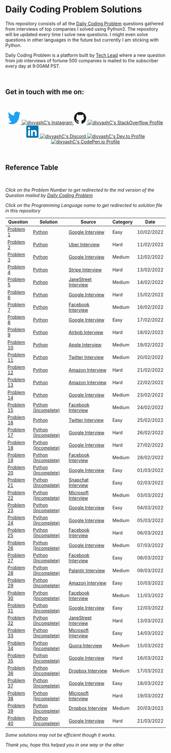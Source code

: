 # Daily Coding Problem Solutions

This repository consists of all the [Daily Coding Problem](https://www.dailycodingproblem.com/) questions gathered from interviews of top companies I solved using Python3. The repository will be updated every time I solve new questions. I might even solve questions in other languages in the future but currently I am sticking with Python.

Daily Coding Problem is a platform built by [Tech Lead](https://www.youtube.com/c/TechLead/) where a new question from job interviews of fortune 500 companies is mailed to the subscriber every day at 9:00AM PST.

<br/>

## Get in touch with me on:

<br/>

<p align="center">
 <a href="https://twitter.com/dork_v2" target="_blank">
  <img src="https://github.com/devicons/devicon/blob/master/icons/twitter/twitter-original.svg" alt="divyashC's Twitter" width="40" height="40"/>     
 </a>
 <a href="https://www.instagram.com/dork_v3.0/" target="_blank">
  <img src="https://raw.githubusercontent.com/rahuldkjain/github-profile-readme-generator/master/src/images/icons/Social/instagram.svg" alt="divyashC's Instagram" width="40" height="40" />    
 </a>
 <a href="https://github.com/divyashC/" target="_blank">
  <img src="https://github.com/devicons/devicon/blob/master/icons/github/github-original.svg" alt="divyashC's GitHub"  width="40" height="40"/>    
 </a>
 <a href="https://stackoverflow.com/users/15124365" target="_blank">
  <img src="https://raw.githubusercontent.com/rahuldkjain/github-profile-readme-generator/master/src/images/icons/Social/stack-overflow.svg" alt="divyashC's StackOverflow Profile"  width="40" height="40"/>    
 </a>
 <a href="https://www.linkedin.com/in/divyashc/" target="_blank">
  <img src="https://github.com/devicons/devicon/blob/master/icons/linkedin/linkedin-original.svg" alt="divyashC's LinkedIn"  width="40" height="40"/>    
 </a>
 <a href="https://discord.com/users/Dork#0448" target="_blank">
  <img src="https://raw.githubusercontent.com/rahuldkjain/github-profile-readme-generator/master/src/images/icons/Social/discord.svg" alt="divyashC's Discord"  width="40" height="40"/>
 </a>
 <a href="https://dev.to/divyashc" target="_blank">
  <img src="https://raw.githubusercontent.com/rahuldkjain/github-profile-readme-generator/master/src/images/icons/Social/devto.svg" alt="divyashC's Dev.to Profile"  width="40" height="40"/>    
 </a>
 <a href="https://codepen.io/divyashc" target="_blank">
  <img src="https://raw.githubusercontent.com/rahuldkjain/github-profile-readme-generator/master/src/images/icons/Social/codepen.svg" alt="divyashC's CodePen.io Profile"  width="40" height="40"/>    
 </a>
</p>

<br/>

## Reference Table

<br/>

_Click on the Problem Number to get redirected to the md version of the Question mailed by [Daily Coding Problem](https://www.dailycodingproblem.com/)_

_Click on the Programming Language name to get redirected to solution file in this repository_

| **Question**                                                                                    | **Solution**                                                                                             | **Source**                                        | **Category** | **Date**   |
| ----------------------------------------------------------------------------------------------- | -------------------------------------------------------------------------------------------------------- | ------------------------------------------------- | ------------ | ---------- |
| [Problem 1](https://github.com/divyashC/daily_coding_problem/blob/main/Problem_01/question.md)  | [Python](https://github.com/divyashC/daily_coding_problem/blob/main/Problem_01/solution.py)              | [Google Interview](https://www.google.com/)       | Easy         | 10/02/2022 |
| [Problem 2](https://github.com/divyashC/daily_coding_problem/blob/main/Problem_02/question.md)  | [Python](https://github.com/divyashC/daily_coding_problem/blob/main/Problem_02/solution.py)              | [Uber Interview](https://www.uber.com/in/en/)     | Hard         | 11/02/2022 |
| [Problem 3](https://github.com/divyashC/daily_coding_problem/blob/main/Problem_03/question.md)  | [Python](https://github.com/divyashC/daily_coding_problem/blob/main/Problem_03/solution.py)              | [Google Interview](https://www.google.com/)       | Medium       | 12/02/2022 |
| [Problem 4](https://github.com/divyashC/daily_coding_problem/blob/main/Problem_04/question.md)  | [Python](https://github.com/divyashC/daily_coding_problem/blob/main/Problem_04/solution.py)              | [Stripe Interview](https://www.stripe.com/)       | Hard         | 13/02/2022 |
| [Problem 5](https://github.com/divyashC/daily_coding_problem/blob/main/Problem_05/question.md)  | [Python](https://github.com/divyashC/daily_coding_problem/blob/main/Problem_05/solution.py)              | [JaneStreet Interview](https://janestreet.com/)   | Medium       | 14/02/2022 |
| [Problem 6](https://github.com/divyashC/daily_coding_problem/blob/main/Problem_06/question.md)  | [Python](https://github.com/divyashC/daily_coding_problem/blob/main/Problem_06/solution.py)              | [Google Interview](https://www.google.com/)       | Hard         | 15/02/2022 |
| [Problem 7](https://github.com/divyashC/daily_coding_problem/blob/main/Problem_07/question.md)  | [Python](https://github.com/divyashC/daily_coding_problem/blob/main/Problem_07/solution.py)              | [Facebook Interview](https://www.facebook.com/)   | Medium       | 16/02/2022 |
| [Problem 8](https://github.com/divyashC/daily_coding_problem/blob/main/Problem_08/question.md)  | [Python](https://github.com/divyashC/daily_coding_problem/blob/main/Problem_08/solution.py)              | [Google Interview](https://www.google.com/)       | Easy         | 17/02/2022 |
| [Problem 9](https://github.com/divyashC/daily_coding_problem/blob/main/Problem_09/question.md)  | [Python](https://github.com/divyashC/daily_coding_problem/blob/main/Problem_09/solution.py)              | [Airbnb Interview](https://www.airbnb.com/)       | Hard         | 18/02/2022 |
| [Problem 10](https://github.com/divyashC/daily_coding_problem/blob/main/Problem_10/question.md) | [Python](https://github.com/divyashC/daily_coding_problem/blob/main/Problem_10/solution.py)              | [Apple Interview](https://www.apple.com/)         | Medium       | 19/02/2022 |
| [Problem 11](https://github.com/divyashC/daily_coding_problem/blob/main/Problem_11/question.md) | [Python](https://github.com/divyashC/daily_coding_problem/blob/main/Problem_11/solution.py)              | [Twitter Interview](https://www.twitter.com/)     | Medium       | 20/02/2022 |
| [Problem 12](https://github.com/divyashC/daily_coding_problem/blob/main/Problem_12/question.md) | [Python](https://github.com/divyashC/daily_coding_problem/blob/main/Problem_12/solution.py)              | [Amazon Interview](https://www.amazon.com/)       | Hard         | 21/02/2022 |
| [Problem 13](https://github.com/divyashC/daily_coding_problem/blob/main/Problem_13/question.md) | [Python](https://github.com/divyashC/daily_coding_problem/blob/main/Problem_13/solution.py)              | [Amazon Interview](https://www.amazon.com/)       | Hard         | 22/02/2022 |
| [Problem 14](https://github.com/divyashC/daily_coding_problem/blob/main/Problem_14/question.md) | [Python](https://github.com/divyashC/daily_coding_problem/blob/main/Problem_14/solution.py)              | [Google Interview](https://www.google.com/)       | Medium       | 23/02/2022 |
| [Problem 15](https://github.com/divyashC/daily_coding_problem/blob/main/Problem_15/question.md) | [Python (Incomplete)](https://github.com/divyashC/daily_coding_problem/blob/main/Problem_15/solution.py) | [Facebook Interview](https://www.facebook.com/)   | Medium       | 24/02/2022 |
| [Problem 16](https://github.com/divyashC/daily_coding_problem/blob/main/Problem_16/question.md) | [Python](https://github.com/divyashC/daily_coding_problem/blob/main/Problem_16/solution.py)              | [Twitter Interview](https://www.twitter.com/)     | Easy         | 25/02/2022 |
| [Problem 17](https://github.com/divyashC/daily_coding_problem/blob/main/Problem_17/question.md) | [Python (Incomplete)](https://github.com/divyashC/daily_coding_problem/blob/main/Problem_17/solution.py) | [Google Interview](https://www.google.com/)       | Hard         | 26/02/2022 |
| [Problem 18](https://github.com/divyashC/daily_coding_problem/blob/main/Problem_18/question.md) | [Python (Incomplete)](https://github.com/divyashC/daily_coding_problem/blob/main/Problem_18/solution.py) | [Google Interview](https://www.google.com/)       | Hard         | 27/02/2022 |
| [Problem 19](https://github.com/divyashC/daily_coding_problem/blob/main/Problem_19/question.md) | [Python (Incomplete)](https://github.com/divyashC/daily_coding_problem/blob/main/Problem_19/solution.py) | [Facebook Interview](https://www.facebook.com/)   | Medium       | 28/02/2022 |
| [Problem 20](https://github.com/divyashC/daily_coding_problem/blob/main/Problem_20/question.md) | [Python (Incomplete)](https://github.com/divyashC/daily_coding_problem/blob/main/Problem_20/solution.py) | [Google Interview](https://www.google.com/)       | Easy         | 01/03/2022 |
| [Problem 21](https://github.com/divyashC/daily_coding_problem/blob/main/Problem_21/question.md) | [Python (Incomplete)](https://github.com/divyashC/daily_coding_problem/blob/main/Problem_21/solution.py) | [Snapchat Interview](https://www.snapchat.com/)   | Easy         | 02/03/2022 |
| [Problem 22](https://github.com/divyashC/daily_coding_problem/blob/main/Problem_22/question.md) | [Python (Incomplete)](https://github.com/divyashC/daily_coding_problem/blob/main/Problem_22/solution.py) | [Microsoft Interview](https://www.microsoft.com/) | Medium       | 03/03/2022 |
| [Problem 23](https://github.com/divyashC/daily_coding_problem/blob/main/Problem_23/question.md) | [Python (Incomplete)](https://github.com/divyashC/daily_coding_problem/blob/main/Problem_23/solution.py) | [Google Interview](https://www.google.com/)       | Easy         | 04/03/2022 |
| [Problem 24](https://github.com/divyashC/daily_coding_problem/blob/main/Problem_24/question.md) | [Python (Incomplete)](https://github.com/divyashC/daily_coding_problem/blob/main/Problem_24/solution.py) | [Google Interview](https://www.google.com/)       | Medium       | 05/03/2022 |
| [Problem 25](https://github.com/divyashC/daily_coding_problem/blob/main/Problem_25/question.md) | [Python (Incomplete)](https://github.com/divyashC/daily_coding_problem/blob/main/Problem_25/solution.py) | [Facebook Interview](https://www.facebook.com/)   | Hard         | 06/03/2022 |
| [Problem 26](https://github.com/divyashC/daily_coding_problem/blob/main/Problem_26/question.md) | [Python (Incomplete)](https://github.com/divyashC/daily_coding_problem/blob/main/Problem_26/solution.py) | [Google Interview](https://www.google.com/)       | Medium       | 07/03/2022 |
| [Problem 27](https://github.com/divyashC/daily_coding_problem/blob/main/Problem_27/question.md) | [Python (Incomplete)](https://github.com/divyashC/daily_coding_problem/blob/main/Problem_27/solution.py) | [Facebook Interview](https://www.facebook.com/)   | Easy         | 08/03/2022 |
| [Problem 28](https://github.com/divyashC/daily_coding_problem/blob/main/Problem_28/question.md) | [Python (Incomplete)](https://github.com/divyashC/daily_coding_problem/blob/main/Problem_28/solution.py) | [Palantir Interview](https://www.palantir.com/)   | Medium       | 09/03/2022 |
| [Problem 29](https://github.com/divyashC/daily_coding_problem/blob/main/Problem_29/question.md) | [Python (Incomplete)](https://github.com/divyashC/daily_coding_problem/blob/main/Problem_29/solution.py) | [Amazon Interview](https://www.amazon.com/)       | Easy         | 10/03/2022 |
| [Problem 30](https://github.com/divyashC/daily_coding_problem/blob/main/Problem_30/question.md) | [Python (Incomplete)](https://github.com/divyashC/daily_coding_problem/blob/main/Problem_30/solution.py) | [Facebook Interview](https://www.facebook.com/)   | Medium       | 11/03/2022 |
| [Problem 31](https://github.com/divyashC/daily_coding_problem/blob/main/Problem_31/question.md) | [Python (Incomplete)](https://github.com/divyashC/daily_coding_problem/blob/main/Problem_31/solution.py) | [Google Interview](https://www.google.com/)       | Easy         | 12/03/2022 |
| [Problem 32](https://github.com/divyashC/daily_coding_problem/blob/main/Problem_32/question.md) | [Python (Incomplete)](https://github.com/divyashC/daily_coding_problem/blob/main/Problem_32/solution.py) | [JaneStreet Interview](https://janestreet.com/)   | Hard         | 13/03/2022 |
| [Problem 33](https://github.com/divyashC/daily_coding_problem/blob/main/Problem_33/question.md) | [Python (Incomplete)](https://github.com/divyashC/daily_coding_problem/blob/main/Problem_33/solution.py) | [Microsoft Interview](https://www.microsoft.com/) | Easy         | 14/03/2022 |
| [Problem 34](https://github.com/divyashC/daily_coding_problem/blob/main/Problem_34/question.md) | [Python (Incomplete)](https://github.com/divyashC/daily_coding_problem/blob/main/Problem_34/solution.py) | [Quora Interview](https://www.quora.com/)         | Medium       | 15/03/2022 |
| [Problem 35](https://github.com/divyashC/daily_coding_problem/blob/main/Problem_35/question.md) | [Python (Incomplete)](https://github.com/divyashC/daily_coding_problem/blob/main/Problem_35/solution.py) | [Google Interview](https://www.google.com/)       | Hard         | 16/03/2022 |
| [Problem 36](https://github.com/divyashC/daily_coding_problem/blob/main/Problem_36/question.md) | [Python (Incomplete)](https://github.com/divyashC/daily_coding_problem/blob/main/Problem_36/solution.py) | [Dropbox Interview](https://www.dropbox.com/)     | Medium       | 17/03/2022 |
| [Problem 37](https://github.com/divyashC/daily_coding_problem/blob/main/Problem_37/question.md) | [Python (Incomplete)](https://github.com/divyashC/daily_coding_problem/blob/main/Problem_37/solution.py) | [Google Interview](https://www.google.com/)       | Easy         | 18/03/2022 |
| [Problem 38](https://github.com/divyashC/daily_coding_problem/blob/main/Problem_38/question.md) | [Python (Incomplete)](https://github.com/divyashC/daily_coding_problem/blob/main/Problem_38/solution.py) | [Microsoft Interview](https://www.microsoft.com/) | Hard         | 19/03/2022 |
| [Problem 39](https://github.com/divyashC/daily_coding_problem/blob/main/Problem_39/question.md) | [Python (Incomplete)](https://github.com/divyashC/daily_coding_problem/blob/main/Problem_39/solution.py) | [Dropbox Interview](https://www.dropbox.com/)     | Medium       | 20/03/2022 |
| [Problem 40](https://github.com/divyashC/daily_coding_problem/blob/main/Problem_40/question.md) | [Python (Incomplete)](https://github.com/divyashC/daily_coding_problem/blob/main/Problem_40/solution.py) | [Google Interview](https://www.google.com/)       | Hard         | 21/03/2022 |

_Some solutions may not be efficient though it works._

_Thank you, hope this helped you in one way or the other_
